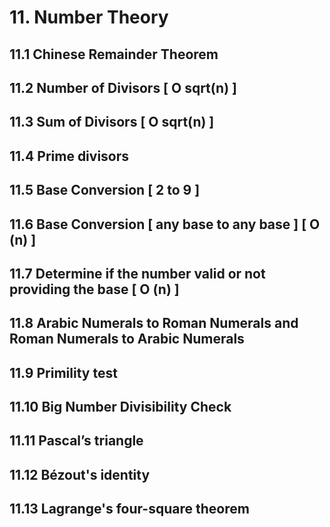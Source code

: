 # 11. Number Theory

## 11.1 Chinese Remainder Theorem
## 11.2 Number of Divisors [ O sqrt(n) ]
## 11.3 Sum of Divisors [ O sqrt(n) ]
## 11.4 Prime divisors
## 11.5 Base Conversion [ 2 to 9 ]
## 11.6 Base Conversion [ any base to any base ] [ O (n) ]
## 11.7 Determine if the number valid or not providing the base [ O (n) ]
## 11.8 Arabic Numerals to Roman Numerals and Roman Numerals to Arabic  Numerals
## 11.9 Primility test  
## 11.10 Big Number Divisibility Check	 
## 11.11 Pascal’s triangle
## 11.12 Bézout's identity
## 11.13 Lagrange's four-square theorem
